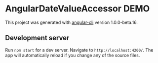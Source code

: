 # AngularDateValueAccessor DEMO

This project was generated with [angular-cli](https://github.com/angular/angular-cli) version 1.0.0-beta.16.

## Development server
Run `npm start` for a dev server. Navigate to `http://localhost:4200/`.
The app will automatically reload if you change any of the source files.


